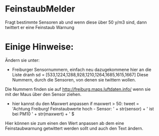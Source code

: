 # FeinstaubMelder
Fragt bestimmte Sensoren ab und wenn diese über 50 y/m3 sind, dann twittert er eine Feinstaub Warnung

# Einige Hinweise:

Ändern sie unter:
* Freiburger Sensornummern, einfach neu dazugekommene hier an die Liste dranh
sd = [533,1224,1288,928,1210,1264,1685,1615,1667]
Diese Nummern, durch die Sensoren, von denen sie twittern wollen.

Die Nummern finden sie auf http://freiburg.maps.luftdaten.info/ wenn sie mit der Maus über den Sensor ziehen.

* hier kannst du den Maxwert anpassen
if maxwert > 50:
    tweet = 'Achtung Freiburg! Feinstaubwerte hoch - Sensor: ' + str(sensor) + ' ist bei PM10 ' + str(maxwert) + '  $
    
 Hier können sie zum einen den Wert anpassen ab dem eine Feinstaubwarnung getwittert werden sollt und auch den Text ändern.
 
